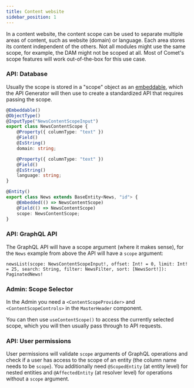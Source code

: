 ```yaml
---
title: Content website
sidebar_position: 1
---
```


In a content website, the content scope can be used to separate multiple areas of content, such as website (domain) or language. Each area stores its content independent of the others. Not all modules might use the same scope, for example, the DAM might not be scoped at all. Most of Comet's scope features will work out-of-the-box for this use case.


### API: Database

Usually the scope is stored in a "scope" object as an [embeddable](https://mikro-orm.io/docs/embeddables), which the API Generator will then use to create a standardized API that requires passing the scope.

```ts title="api/src/news/entities/news.entity.ts"
@Embeddable()
@ObjectType()
@InputType("NewsContentScopeInput")
export class NewsContentScope {
    @Property({ columnType: "text" })
    @Field()
    @IsString()
    domain: string;

    @Property({ columnType: "text" })
    @Field()
    @IsString()
    language: string;
}

@Entity()
export class News extends BaseEntity<News, "id"> {
    @Embedded(() => NewsContentScope)
    @Field(() => NewsContentScope)
    scope: NewsContentScope;
}
```

### API: GraphQL API

The GraphQL API will have a scope argument (where it makes sense), for the `News` example from above the API will have a `scope` argument:
```
newsList(scope: NewsContentScopeInput!, offset: Int! = 0, limit: Int! = 25, search: String, filter: NewsFilter, sort: [NewsSort!]): PaginatedNews!
```

### Admin: Scope Selector
In the Admin you need a `<ContentScopeProvider>` and `<ContentScopeControls>` in the `MasterHeader` component.

You can then use `useContentScope()` to access the currently selected scope, which you will then usually pass through to API requests.

### API: User permissions

User permissions will validate `scope` arguments of GraphQL operations and check if a user has access to the scope of an entity (the column name needs to be `scope`). You additionally need `@ScopedEntity` (at entity level) for nested entities and `@AffectedEntity` (at resolver level) for operations without a `scope` argument.
